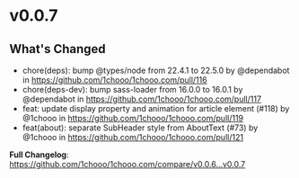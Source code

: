# v0.0.7

## What's Changed
* chore(deps): bump @types/node from 22.4.1 to 22.5.0 by @dependabot in https://github.com/1chooo/1chooo.com/pull/116
* chore(deps-dev): bump sass-loader from 16.0.0 to 16.0.1 by @dependabot in https://github.com/1chooo/1chooo.com/pull/117
* feat: update display property and animation for article element (#118) by @1chooo in https://github.com/1chooo/1chooo.com/pull/119
* feat(about): separate SubHeader style from AboutText (#73) by @1chooo in https://github.com/1chooo/1chooo.com/pull/121


**Full Changelog**: https://github.com/1chooo/1chooo.com/compare/v0.0.6...v0.0.7